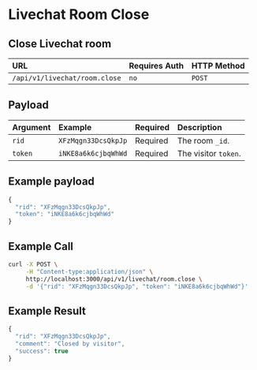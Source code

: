 # Livechat Room Close

## Close Livechat room

| URL | Requires Auth | HTTP Method |
| :--- | :--- | :--- |
| `/api/v1/livechat/room.close` | `no` | `POST` |

## Payload

| Argument | Example | Required | Description |
| :--- | :--- | :--- | :--- |
| `rid` | `XFzMqgn33DcsQkpJp` | Required | The room `_id`. |
| `token` | `iNKE8a6k6cjbqWhWd` | Required | The visitor `token`. |

## Example payload

```javascript
{
  "rid": "XFzMqgn33DcsQkpJp",
  "token": "iNKE8a6k6cjbqWhWd"
}
```

## Example Call

```bash
curl -X POST \
     -H "Content-type:application/json" \
     http://localhost:3000/api/v1/livechat/room.close \
     -d '{"rid": "XFzMqgn33DcsQkpJp", "token": "iNKE8a6k6cjbqWhWd"}'
```

## Example Result

```javascript
{
  "rid": "XFzMqgn33DcsQkpJp",
  "comment": "Closed by visitor",
  "success": true
}
```

## 

